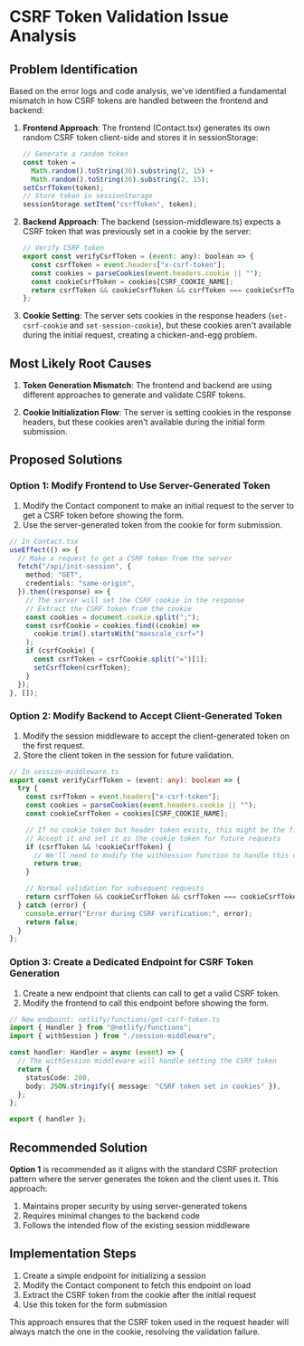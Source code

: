 # CSRF Token Validation Issue Analysis

## Problem Identification

Based on the error logs and code analysis, we've identified a fundamental mismatch in how CSRF tokens are handled between the frontend and backend:

1. **Frontend Approach**: The frontend (Contact.tsx) generates its own random CSRF token client-side and stores it in sessionStorage:

   ```javascript
   // Generate a random token
   const token =
     Math.random().toString(36).substring(2, 15) +
     Math.random().toString(36).substring(2, 15);
   setCsrfToken(token);
   // Store token in sessionStorage
   sessionStorage.setItem("csrfToken", token);
   ```

2. **Backend Approach**: The backend (session-middleware.ts) expects a CSRF token that was previously set in a cookie by the server:

   ```javascript
   // Verify CSRF token
   export const verifyCsrfToken = (event: any): boolean => {
     const csrfToken = event.headers["x-csrf-token"];
     const cookies = parseCookies(event.headers.cookie || "");
     const cookieCsrfToken = cookies[CSRF_COOKIE_NAME];
     return csrfToken && cookieCsrfToken && csrfToken === cookieCsrfToken;
   };
   ```

3. **Cookie Setting**: The server sets cookies in the response headers (`set-csrf-cookie` and `set-session-cookie`), but these cookies aren't available during the initial request, creating a chicken-and-egg problem.

## Most Likely Root Causes

1. **Token Generation Mismatch**: The frontend and backend are using different approaches to generate and validate CSRF tokens.

2. **Cookie Initialization Flow**: The server is setting cookies in the response headers, but these cookies aren't available during the initial form submission.

## Proposed Solutions

### Option 1: Modify Frontend to Use Server-Generated Token

1. Modify the Contact component to make an initial request to the server to get a CSRF token before showing the form.
2. Use the server-generated token from the cookie for form submission.

```typescript
// In Contact.tsx
useEffect(() => {
  // Make a request to get a CSRF token from the server
  fetch("/api/init-session", {
    method: "GET",
    credentials: "same-origin",
  }).then((response) => {
    // The server will set the CSRF cookie in the response
    // Extract the CSRF token from the cookie
    const cookies = document.cookie.split(";");
    const csrfCookie = cookies.find((cookie) =>
      cookie.trim().startsWith("maxscale_csrf=")
    );
    if (csrfCookie) {
      const csrfToken = csrfCookie.split("=")[1];
      setCsrfToken(csrfToken);
    }
  });
}, []);
```

### Option 2: Modify Backend to Accept Client-Generated Token

1. Modify the session middleware to accept the client-generated token on the first request.
2. Store the client token in the session for future validation.

```typescript
// In session-middleware.ts
export const verifyCsrfToken = (event: any): boolean => {
  try {
    const csrfToken = event.headers["x-csrf-token"];
    const cookies = parseCookies(event.headers.cookie || "");
    const cookieCsrfToken = cookies[CSRF_COOKIE_NAME];

    // If no cookie token but header token exists, this might be the first request
    // Accept it and set it as the cookie token for future requests
    if (csrfToken && !cookieCsrfToken) {
      // We'll need to modify the withSession function to handle this case
      return true;
    }

    // Normal validation for subsequent requests
    return csrfToken && cookieCsrfToken && csrfToken === cookieCsrfToken;
  } catch (error) {
    console.error("Error during CSRF verification:", error);
    return false;
  }
};
```

### Option 3: Create a Dedicated Endpoint for CSRF Token Generation

1. Create a new endpoint that clients can call to get a valid CSRF token.
2. Modify the frontend to call this endpoint before showing the form.

```typescript
// New endpoint: netlify/functions/get-csrf-token.ts
import { Handler } from "@netlify/functions";
import { withSession } from "./session-middleware";

const handler: Handler = async (event) => {
  // The withSession middleware will handle setting the CSRF token
  return {
    statusCode: 200,
    body: JSON.stringify({ message: "CSRF token set in cookies" }),
  };
};

export { handler };
```

## Recommended Solution

**Option 1** is recommended as it aligns with the standard CSRF protection pattern where the server generates the token and the client uses it. This approach:

1. Maintains proper security by using server-generated tokens
2. Requires minimal changes to the backend code
3. Follows the intended flow of the existing session middleware

## Implementation Steps

1. Create a simple endpoint for initializing a session
2. Modify the Contact component to fetch this endpoint on load
3. Extract the CSRF token from the cookie after the initial request
4. Use this token for the form submission

This approach ensures that the CSRF token used in the request header will always match the one in the cookie, resolving the validation failure.
